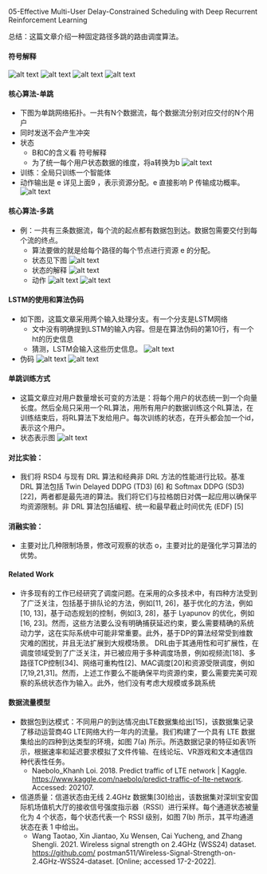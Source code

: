 05-Effective Multi-User Delay-Constrained Scheduling with Deep Recurrent Reinforcement Learning

总结：这篇文章介绍一种固定路径多跳的路由调度算法。

#### 符号解释
![alt text](image-44.png)
![alt text](image-45.png)
![alt text](image-46.png)
![alt text](image-47.png)

#### 核心算法-单跳
- 下图为单跳网络拓扑。一共有N个数据流，每个数据流分别对应交付的N个用户
- 同时发送不会产生冲突
- 状态
    - B和C的含义看 符号解释
    - 为了统一每个用户状态数据的维度，将a转换为b
    ![alt text](image-48.png)
- 训练：全局只训练一个智能体
- 动作输出是 e 详见上面9 ，表示资源分配。e 直接影响 P 传输成功概率。
![alt text](image-43.png)

#### 核心算法-多跳
- 例：一共有三条数据流，每个流的起点都有数据包到达。数据包需要交付到每个流的终点。
    - 算法要做的就是给每个路径的每个节点进行资源 e 的分配。
    - 状态见下图
    ![alt text](image-49.png)
    - 状态的解释
    ![alt text](image-50.png)
    - 动作
    ![alt text](image-51.png)
![alt text](image-42.png)

#### LSTM的使用和算法伪码
- 如下图，这篇文章采用两个输入处理分支。有一个分支是LSTM网络
    - 文中没有明确提到LSTM的输入内容。但是在算法伪码的第10行，有一个ht的历史信息
    - 猜测，LSTM会输入这些历史信息。
![alt text](image-52.png)
- 伪码
![alt text](image-53.png)
![alt text](image-54.png)

#### 单跳训练方式
- 这篇文章应对用户数量增长可变的方法是：将每个用户的状态统一到一个向量长度。然后全局只采用一个RL算法，用所有用户的数据训练这个RL算法，在训练结束后，将RL算法下发给用户。每次训练的状态，在开头都会加一个id，表示这个用户。
- 状态表示图
![alt text](image-41.png)

#### 对比实验：
- 我们将 RSD4 与现有 DRL 算法和经典非 DRL 方法的性能进行比较。基准 DRL 算法包括 Twin Delayed DDPG (TD3) [6] 和 Softmax DDPG (SD3) [22]，两者都是最先进的算法。我们将它们与拉格朗日对偶一起应用以确保平均资源限制。非 DRL 算法包括编程、统一和最早截止时间优先 (EDF) [5]

#### 消融实验：
- 主要对比几种限制场景，修改可观察的状态 o，主要对比的是强化学习算法的优势。

#### Related Work
- 许多现有的工作已经研究了调度问题。在采用的众多技术中，有四种方法受到了广泛关注，包括基于排队论的方法，例如[11, 26]，基于优化的方法，例如[10, 13]，基于动态规划的控制，例如[3, 28]，基于 Lyapunov 的优化，例如 [16, 23]。然而，这些方法要么没有明确捕获延迟约束，要么需要精确的系统动力学，这在实际系统中可能非常重要。此外，基于DP的算法经常受到维数灾难的困扰，并且无法扩展到大规模场景。 DRL由于其通用性和可扩展性，在调度领域受到了广泛关注，并已被应用于多种调度场景，例如视频流[18]、多路径TCP控制[34]、网络可重构性[2]、MAC调度[20]和资源受限调度，例如[7,19,21,31]。然而，上述工作要么不能确保平均资源约束，要么需要完美可观察的系统状态作为输入。此外，他们没有考虑大规模或多跳系统

#### 数据流量模型
- 数据包到达模式：不同用户的到达情况由LTE数据集给出[15]，该数据集记录了移动运营商4G LTE网络大约一年内的流量。我们构建了一个具有 LTE 数据集给出的四种到达类型的环境，如图 7(a) 所示。所选数据记录的特征如表1所示，根据速率和延迟要求模拟了文件传输、在线论坛、VR游戏和文本通信四种代表性任务。
    - Naebolo_Khanh Loi. 2018. Predict traffic of LTE network | Kaggle. https://www.kaggle.com/naebolo/predict-traffic-of-lte-network. Accessed: 202107.
- 信道质量：信道状态由无线 2.4GHz 数据集[30]给出，该数据集对深圳宝安国际机场值机大厅的接收信号强度指示器（RSSI）进行采样。每个通道状态被量化为 4 个状态，每个状态代表一个 RSSI 级别，如图 7(b) 所示，其平均通道状态在表 1 中给出。
    - Wang Taotao, Xin Jiantao, Xu Wensen, Cai Yucheng, and Zhang Shengli. 2021. Wireless signal strength on 2.4GHz (WSS24) dataset. https://github.com/ postman511/Wireless-Signal-Strength-on-2.4GHz-WSS24-dataset. [Online; accessed 17-2-2022]. 